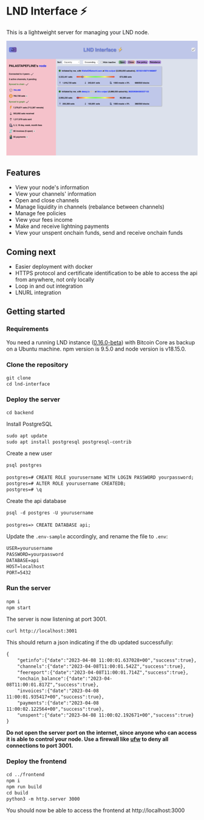 # LND Interface ⚡️
This is a lightweight server for managing your LND node. 

![UI](./images/frontend.png "UI")

## Features
- View your node's information
- View your channels' information
- Open and close channels
- Manage liquidity in channels (rebalance between channels)
- Manage fee policies
- View your fees income
- Make and receive lightning payments
- View your unspent onchain funds, send and receive onchain funds

## Coming next
- Easier deployment with docker
- HTTPS protocol and certificate identification to be able to access the api from anywhere, not only locally
- Loop in and out integration
- LNURL integration

## Getting started

### Requirements
You need a running LND instance ([0.16.0-beta](https://github.com/lightningnetwork/lnd/releases/tag/v0.16.0-beta)) with Bitcoin Core as backup on a Ubuntu machine. npm version is 9.5.0 and node version is v18.15.0.

### Clone the repository

    git clone
    cd lnd-interface

### Deploy the server
    cd backend

Install PostgreSQL

    sudo apt update
    sudo apt install postgresql postgresql-contrib


Create a new user
```
psql postgres

postgres=# CREATE ROLE yourusername WITH LOGIN PASSWORD yourpassword;
postgres=# ALTER ROLE yourusername CREATEDB;
postgres=# \q
```
Create the api database
```
psql -d postgres -U yourusername

postgres=> CREATE DATABASE api;
```

Update the ```.env-sample``` accordingly, and rename the file to ```.env```:
```
USER=yourusername
PASSWORD=yourpassword
DATABASE=api
HOST=localhost
PORT=5432
```

### Run the server

```
npm i
npm start
````

The server is now listening at port 3001.
```
curl http://localhost:3001
````
This should return a json indicating if the db updated successfully:

```
{
    "getinfo":{"date":"2023-04-08 11:00:01.637028+00","success":true},
    "channels":{"date":"2023-04-08T11:00:01.542Z","success":true},
    "feereport":{"date":"2023-04-08T11:00:01.714Z","success":true},
    "onchain_balance":{"date":"2023-04-08T11:00:01.817Z","success":true},
    "invoices":{"date":"2023-04-08 11:00:01.935417+00","success":true},
    "payments":{"date":"2023-04-08 11:00:02.122564+00","success":true},
    "unspent":{"date":"2023-04-08 11:00:02.192671+00","success":true}
}
````
**Do not open the server port on the internet, since anyone who can access it is able to control your node. Use a firewall like [ufw](https://help.ubuntu.com/community/UFW) to deny all connections to port 3001.**

### Deploy the frontend
```
cd ../frontend
npm i
npm run build
cd build
python3 -m http.server 3000
```

You should now be able to access the frontend at http://localhost:3000